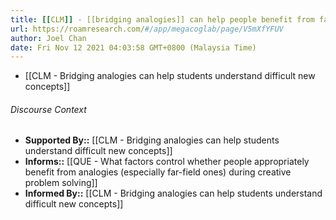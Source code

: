 ```yaml
---
title: [[CLM]] - [[bridging analogies]] can help people benefit from far analogies for creative ideation
url: https://roamresearch.com/#/app/megacoglab/page/V5mXfYFUV
author: Joel Chan
date: Fri Nov 12 2021 04:03:58 GMT+0800 (Malaysia Time)
---
```


- [[CLM - Bridging analogies can help students understand difficult new concepts]]

###### Discourse Context

- **Supported By::** [[CLM - Bridging analogies can help students understand difficult new concepts]]
- **Informs::** [[QUE - What factors control whether people appropriately benefit from analogies (especially far-field ones) during creative problem solving]]
- **Informed By::** [[CLM - Bridging analogies can help students understand difficult new concepts]]
